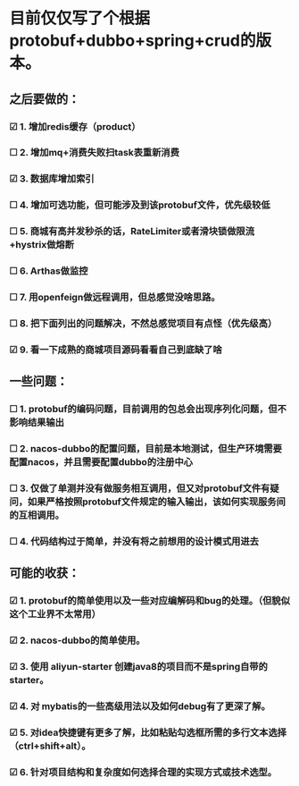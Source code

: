 # 目前仅仅写了个根据protobuf+dubbo+spring+crud的版本。

## 之后要做的：

### &#9745; 1. 增加redis缓存（product）

### &#9744; 2. 增加mq+消费失败扫task表重新消费

### &#9745; 3. 数据库增加索引

### &#9744; 4. 增加可选功能，但可能涉及到该protobuf文件，优先级较低

### &#9744; 5. 商城有高并发秒杀的话，RateLimiter或者滑块锁做限流+hystrix做熔断

### &#9744; 6. Arthas做监控

### &#9744; 7. 用openfeign做远程调用，但总感觉没啥思路。

### &#9744; 8. 把下面列出的问题解决，不然总感觉项目有点怪（优先级高）

### &#9745; 9. 看一下成熟的商城项目源码看看自己到底缺了啥

## 一些问题：

### &#9744; 1. protobuf的编码问题，目前调用的包总会出现序列化问题，但不影响结果输出

### &#9744; 2. nacos-dubbo的配置问题，目前是本地测试，但生产环境需要配置nacos，并且需要配置dubbo的注册中心

### &#9744; 3. 仅做了单测并没有做服务相互调用，但又对protobuf文件有疑问，如果严格按照protobuf文件规定的输入输出，该如何实现服务间的互相调用。

### &#9744; 4. 代码结构过于简单，并没有将之前想用的设计模式用进去

## 可能的收获：

### &#9745; 1. protobuf的简单使用以及一些对应编解码和bug的处理。（但貌似这个工业界不太常用）

### &#9745; 2. nacos-dubbo的简单使用。

### &#9745; 3. 使用 aliyun-starter 创建java8的项目而不是spring自带的starter。

### &#9745; 4. 对 mybatis的一些高级用法以及如何debug有了更深了解。

### &#9745; 5. 对idea快捷键有更多了解，比如粘贴勾选框所需的多行文本选择（ctrl+shift+alt）。

### &#9745; 6. 针对项目结构和复杂度如何选择合理的实现方式或技术选型。


